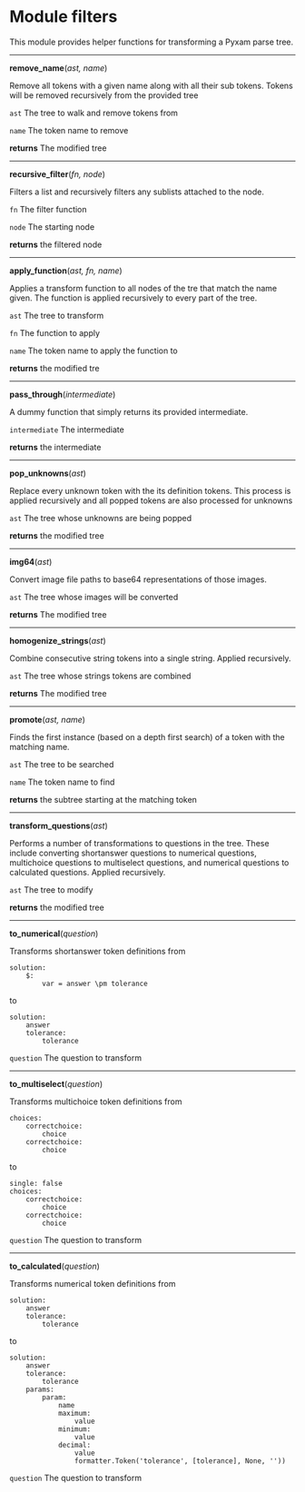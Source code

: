 
# Module filters

This module provides helper functions for transforming a Pyxam parse tree.

***
**remove_name**(*ast, name*)


Remove all tokens with a given name along with all their sub tokens. Tokens will be removed recursively from the
provided tree



`ast`  The tree to walk and remove tokens from


`name`  The token name to remove


**returns**  The modified tree

***
**recursive_filter**(*fn, node*)


Filters a list and recursively filters any sublists attached to the node.



`fn`  The filter function


`node`  The starting node


**returns**  the filtered node

***
**apply_function**(*ast, fn, name*)


Applies a transform function to all nodes of the tre that match the name given. The function is applied recursively
to every part of the tree.



`ast`  The tree to transform


`fn`  The function to apply


`name`  The token name to apply the function to


**returns**  the modified tre

***
**pass_through**(*intermediate*)


A dummy function that simply returns its provided intermediate.



`intermediate`  The intermediate


**returns**  the intermediate

***
**pop_unknowns**(*ast*)


Replace every unknown token with the its definition tokens. This process is applied recursively and all popped
tokens are also processed for unknowns



`ast`  The tree whose unknowns are being popped


**returns**  the modified tree

***
**img64**(*ast*)


Convert image file paths to base64 representations of those images.



`ast`  The tree whose images will be converted


**returns**  The modified tree

***
**homogenize_strings**(*ast*)


Combine consecutive string tokens into a single string. Applied recursively.



`ast`  The tree whose strings tokens are combined


**returns**  The modified tree

***
**promote**(*ast, name*)


Finds the first instance (based on a depth first search) of a token with the matching name.



`ast`  The tree to be searched


`name`  The token name to find


**returns**  the subtree starting at the matching token

***
**transform_questions**(*ast*)


Performs a number of transformations to questions in the tree. These include converting shortanswer questions to
numerical questions, multichoice questions to multiselect questions, and numerical questions to calculated
questions. Applied recursively.



`ast`  The tree to modify


**returns**  the modified tree

***
**to_numerical**(*question*)


Transforms shortanswer token definitions from
```
solution:
    $:
        var = answer \pm tolerance
```
to
```
solution:
    answer
    tolerance:
        tolerance
```


`question`  The question to transform

***
**to_multiselect**(*question*)


Transforms multichoice token definitions from
```
choices:
    correctchoice:
        choice
    correctchoice:
        choice
```
to
```
single: false
choices:
    correctchoice:
        choice
    correctchoice:
        choice
```


`question`  The question to transform

***
**to_calculated**(*question*)


Transforms numerical token definitions from
```
solution:
    answer
    tolerance:
        tolerance
```
to
```
solution:
    answer
    tolerance:
        tolerance
    params:
        param:
            name
            maximum:
                value
            minimum:
                value
            decimal:
                value
                formatter.Token('tolerance', [tolerance], None, ''))
```


`question`  The question to transform
